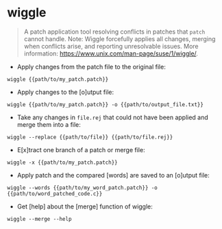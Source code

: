 # wiggle

> A patch application tool resolving conflicts in patches that `patch` cannot handle.
> Note: Wiggle forcefully applies all changes, merging when conflicts arise, and reporting unresolvable issues.
> More information: <https://www.unix.com/man-page/suse/1/wiggle/>.

- Apply changes from the patch file to the original file:

`wiggle {{path/to/my_patch.patch}}`

- Apply changes to the [o]utput file:

`wiggle {{path/to/my_patch.patch}} -o {{path/to/output_file.txt}}`

- Take any changes in `file.rej` that could not have been applied and merge them into a file:

`wiggle --replace {{path/to/file}} {{path/to/file.rej}}`

- E[x]tract one branch of a patch or merge file:

`wiggle -x {{path/to/my_patch.patch}}`

- Apply patch and the compared [words] are saved to an [o]utput file:

`wiggle --words {{path/to/my_word_patch.patch}} -o {{path/to/word_patched_code.c}}`

- Get [help] about the [merge] function of wiggle:

`wiggle --merge --help`
